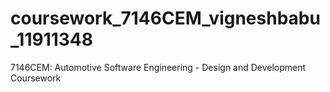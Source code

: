 # coursework_7146CEM_vigneshbabu_11911348
7146CEM: Automotive Software Engineering - Design and Development Coursework
